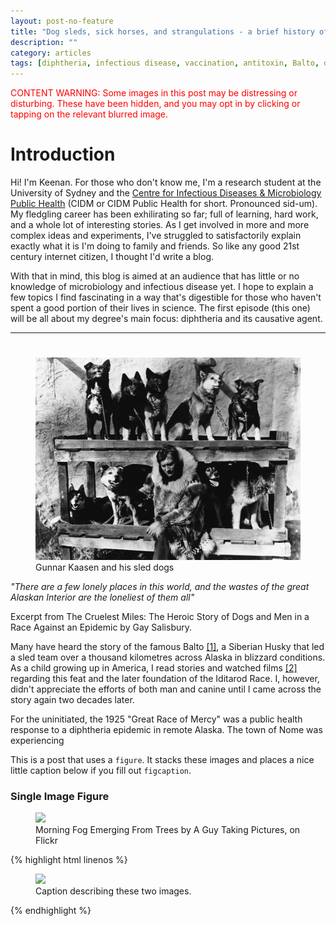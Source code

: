 ```yaml
---
layout: post-no-feature
title: "Dog sleds, sick horses, and strangulations - a brief history of diphtheria"
description: ""
category: articles
tags: [diphtheria, infectious disease, vaccination, antitoxin, Balto, dog sled]
---
```


<p style="color:red">CONTENT WARNING: Some images in this post may be distressing or disturbing. These have been hidden, and you may opt in by clicking or tapping on the relevant blurred image.</p>

# Introduction

Hi! I'm Keenan. For those who don't know me, I'm a research student at the University of Sydney and the [Centre for Infectious Diseases & Microbiology Public Health](https://www.wslhd.health.nsw.gov.au/Education-Portal/Research/Research-Categories/Centre-for-infectious-Diseases-and-Microbiology-Public-Health) (CIDM or CIDM Public Health for short. Pronounced sid-um). My fledgling career has been exhilirating so far; full of learning, hard work, and a whole lot of interesting stories. As I get involved in more and more complex ideas and experiments, I've struggled to satisfactorily explain exactly what it is I'm doing to family and friends. So like any good 21st century internet citizen, I thought I'd write a blog. 

With that in mind, this blog is aimed at an audience that has little or no knowledge of microbiology and infectious disease yet. I hope to explain a few topics I find fascinating in a way that's digestible for those who haven't spent a good portion of their lives in science. The first episode (this one) will be all about my degree's main focus: diphtheria and its causative agent.


-----------

# 

<figure>
	<img src="/images/sledteam.jpg">
	<figcaption>Gunnar Kaasen and his sled dogs</figcaption>
</figure>


*"There are a few lonely places in this world, and the wastes of the great Alaskan Interior are the loneliest of them all"*

Excerpt from The Cruelest Miles: The Heroic Story of Dogs and Men in a Race Against an Epidemic by Gay Salisbury.


Many have heard the story of the famous Balto [\[1\]](https://en.wikipedia.org/wiki/Balto), a Siberian Husky that led a sled team over a thousand kilometres across Alaska in blizzard conditions. As a child growing up in America, I read stories and watched films [\[2\]](https://www.imdb.com/title/tt0112453/) regarding this feat and the later foundation of the Iditarod Race. I, however, didn't appreciate the efforts of both man and canine until I came across the story again two decades later. 

For the uninitiated, the 1925 "Great Race of Mercy" was a public health response to a diphtheria epidemic in remote Alaska. The town of Nome was experiencing 

This is a post that uses a `figure`. It stacks these images and places a nice little caption below if you fill out `figcaption`.

### Single Image Figure

<figure>
	<img src="http://farm9.staticflickr.com/8426/7758832526_cc8f681e48_c.jpg">
	<figcaption>Morning Fog Emerging From Trees by A Guy Taking Pictures, on Flickr</figcaption>
</figure>

{% highlight html linenos %}
<figure>
	<img src="/images/image-filename-1.jpg">
	<figcaption>Caption describing these two images.</figcaption>
</figure>
{% endhighlight %}